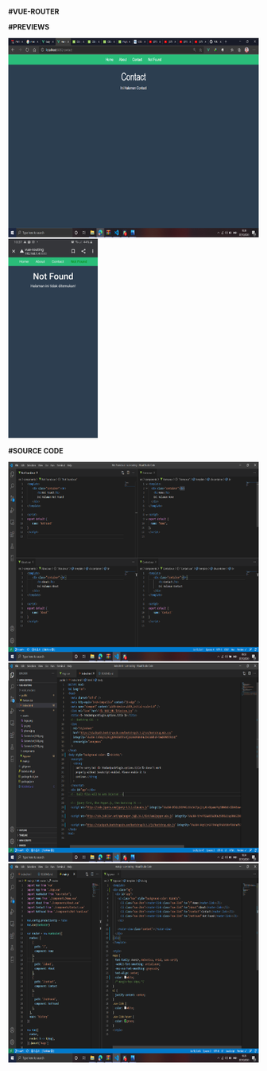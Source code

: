 **#VUE-ROUTER**

**#PREVIEWS**

<img src="./src/assets/pc.png" height="400px">     <img src="./src/assets/phone.jpeg" height="400px">


**#SOURCE CODE**

<img src="./src/assets/Screenshot(136).png" height="400px">

<img src="./src/assets/Screenshot(140).png" height="400px">

<img src="./src/assets/Screenshot(141).png" height="400px">
